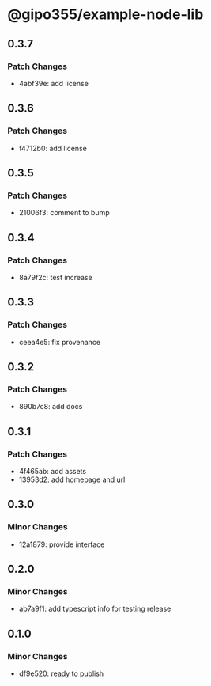 # @gipo355/example-node-lib

## 0.3.7

### Patch Changes

- 4abf39e: add license

## 0.3.6

### Patch Changes

- f4712b0: add license

## 0.3.5

### Patch Changes

- 21006f3: comment to bump

## 0.3.4

### Patch Changes

- 8a79f2c: test increase

## 0.3.3

### Patch Changes

- ceea4e5: fix provenance

## 0.3.2

### Patch Changes

- 890b7c8: add docs

## 0.3.1

### Patch Changes

- 4f465ab: add assets
- 13953d2: add homepage and url

## 0.3.0

### Minor Changes

- 12a1879: provide interface

## 0.2.0

### Minor Changes

- ab7a9f1: add typescript info for testing release

## 0.1.0

### Minor Changes

- df9e520: ready to publish
